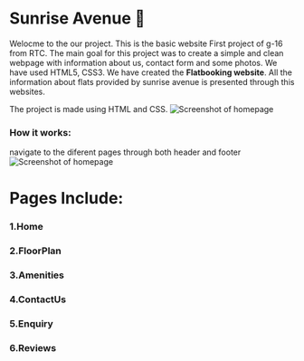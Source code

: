 # Sunrise Avenue 🌅
Welocme to the our project. This is the basic website First project of g-16 from RTC.
The main goal for this project was to create a simple and clean webpage with information about us, contact form and some photos. We have used HTML5, CSS3.
We have created the **Flatbooking website**. All the information about flats provided by sunrise avenue is presented through this websites.

The project is made using HTML and CSS.
![Screenshot of homepage](homePage.png)

### How it works:
navigate to the diferent pages through both header and footer
![Screenshot of homepage](footer.png)

# Pages Include:
### 1.Home
### 2.FloorPlan
### 3.Amenities
### 4.ContactUs
### 5.Enquiry
### 6.Reviews